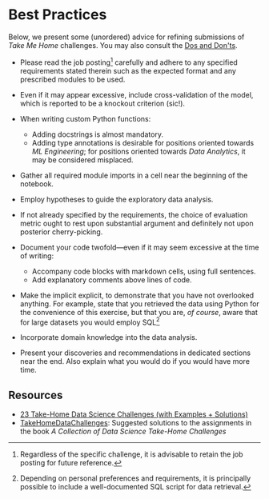 # Best Practices

Below, we present some (unordered) advice for refining submissions of *Take Me Home* challenges. You may also consult the [Dos and Don'ts](./dos-and-donts.md).

- Please read the job posting[^job-posting] carefully and adhere to any specified requirements stated therein such as the expected format and any prescribed modules to be used.

[^job-posting]: Regardless of the specific challenge, it is advisable to retain the job posting for future reference.

- Even if it may appear excessive, include cross-validation of the model, which is reported to be a knockout criterion (sic!).

- When writing custom Python functions:
  - Adding docstrings is almost mandatory.
  - Adding type annotations is desirable for positions oriented towards *ML Engineering*; for positions oriented towards *Data Analytics*, it may be considered misplaced.

- Gather all required module imports in a cell near the beginning of the notebook.

- Employ hypotheses to guide the exploratory data analysis.

- If not already specified by the requirements, the choice of evaluation metric ought to rest upon substantial argument and definitely not upon posterior cherry-picking.

- Document your code twofold—even if it may seem excessive at the time of writing:
  - Accompany code blocks with markdown cells, using full sentences.
  - Add explanatory comments above lines of code.

- Make the implicit explicit, to demonstrate that you have not overlooked anything. For example, state that you retrieved the data using Python for the convenience of this exercise, but that you are, *of course*, aware that for large datasets you would employ SQL[^sql]

[^sql]: Depending on personal preferences and requirements, it is principally possible to include a well-documented SQL script for data retrieval.

- Incorporate domain knowledge into the data analysis.

- Present your discoveries and recommendations in dedicated sections near the end. Also explain what you would do if you would have more time.

## Resources

- [23 Take-Home Data Science Challenges (with Examples + Solutions)](https://www.interviewquery.com/p/data-science-takehome-challenges)
- [TakeHomeDataChallenges](https://github.com/stasi009/TakeHomeDataChallenges): Suggested solutions to the assignments in the book *A Collection of Data Science Take-Home Challenges*
<!-- - [ds-take-me-home](https://github.com/neuefische/ds-take-me-home): An apocryphal collection of *Take Me Home* challenges. -->
